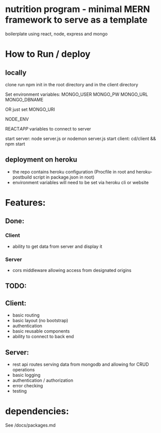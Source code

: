 # nutrition program - minimal MERN framework to serve as a template

boilerplate using react, node, express and mongo

# How to Run / deploy

## locally

clone
run npm init in the root directory and in the client directory

Set environment variables:
MONGO_USER
MONGO_PW
MONGO_URL
MONGO_DBNAME

OR just set MONGO_URI

NODE_ENV

REACT*APP* variables to connect to server

start server: node server.js or nodemon server.js
start client: cd/client && npm start

## deployment on heroku

- the repo contains heroku configuration (Procfile in root and heroku-postbuild script in package.json in root)
- environment variables will need to be set via heroku cli or website

# Features:

## Done:

### Client

- ability to get data from server and display it

### Server

- cors middleware allowing access from designated origins

## TODO:

## Client:

- basic routing
- basic layout (no bootstrap)
- authentication
- basic reusable components
- ability to connect to back end

## Server:

- rest api routes serving data from mongodb and allowing for CRUD operations
- basic logging
- authentication / authorization
- error checking
- testing

# dependencies:

See /docs/packages.md
